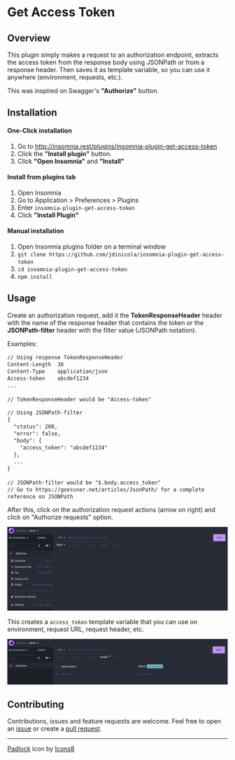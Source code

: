 # Get Access Token

## Overview

This plugin simply makes a request to an authorization endpoint, extracts the access token from the response body using JSONPath or from a response header. Then saves it as template variable, so you can use it anywhere (environment, requests, etc.).

This was inspired on Swagger's **"Authorize"** button.

## Installation

#### One-Click installation
1. Go to http://insomnia.rest/plugins/insomnia-plugin-get-access-token
2. Click the **"Install plugin"** button.
3. Click **"Open Insomnia"** and **"Install"**

#### Install from plugins tab
1. Open Insomnia
2. Go to Application > Preferences > Plugins
3. Enter `insomnia-plugin-get-access-token`
4. Click **"Install Plugin"**

#### Manual installation
1. Open Insomnia plugins folder on a terminal window
2. `git clone https://github.com/jdinicola/insomnia-plugin-get-access-token`
3. `cd insomnia-plugin-get-access-token`
4. `npm install`

## Usage
Create an authorization request, add it the **TokenResponseHeader** header with the name of the response header that contains the token or the **JSONPath-filter** header with the filter value (JSONPath notation).

Examples:

```
// Using response TokenResponseHeader
Content-Length  36
Content-Type    application/json
Access-token    abcdef1234
...

// TokenResponseHeader would be "Access-token"
```

```
// Using JSONPath-filter
{
  "status": 200,
  "error": false,
  "body": {
    "access_token": "abcdef1234"
  },
  ...
}

// JSONPath-filter would be "$.body.access_token"
// Go to https://goessner.net/articles/JsonPath/ for a complete reference on JSONPath
```

After this, click on the authorization request actions (arrow on right) and click on "Authorize requests" option.

![Request action](./assets/request_action.png)

This creates a `access_token` template variable that you can use on environment, request URL, request header, etc.

![Template variable](./assets/template_variable.png)

## Contributing
Contributions, issues and feature requests are welcome. Feel free to open an [issue](https://github.com/jdinicola/insomnia-plugin-get-access-token/issues) or create a [pull request](https://github.com/jdinicola/insomnia-plugin-get-access-token/pulls).

<hr>


[Padlock](https://icons8.com/icon/12786/padlock) icon by [Icons8](https://icons8.com)